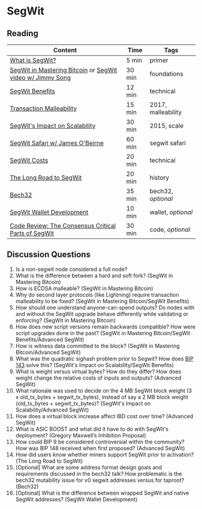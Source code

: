 # SegWit

## Reading

| Content                                                                                       | Time  | Tags                    |
|-----------------------------------------------------------------------------------------------|-------|-------------------------|
| [What is SegWit?](https://bitcoinmagazine.com/guides/what-is-segwit) | 5 min | primer                  |
| [SegWit in Mastering Bitcoin](https://github.com/bitcoinbook/bitcoinbook/blob/develop/ch07.asciidoc#segregated-witness) or [SegWit video w/ Jimmy Song](https://www.youtube.com/watch?v=Txfy2mFe16A) | 30 min | foundations |
| [SegWit Benefits](https://bitcoincore.org/en/2016/01/26/segwit-benefits/) | 12 min | technical |
| [Transaction Malleability](https://eklitzke.org/bitcoin-transaction-malleability) | 15 min | 2017, malleability |
| [SegWit's Impact on Scalability](https://diyhpl.us/wiki/transcripts/scalingbitcoin/hong-kong/segregated-witness-and-its-impact-on-scalability/) | 30 min | 2015, scale |
| [SegWit Safari w/ James O'Beirne](http://diyhpl.us/wiki/transcripts/chaincode-labs/2019-06-18-james-obeirne-advanced-segwit/) | 60 min | segwit safari |
| [SegWit Costs](https://bitcoincore.org/en/2016/10/28/segwit-costs/) | 20 min | technical |
| [The Long Road to SegWit](https://bitcoinmagazine.com/articles/long-road-segwit-how-bitcoins-biggest-protocol-upgrade-became-reality/) | 20 min | history |
| [Bech32](https://diyhpl.us/wiki/transcripts/sf-bitcoin-meetup/2017-03-29-new-address-type-for-segwit-addresses/) | 35 min | bech32, *optional* |
| [SegWit Wallet Development](https://bitcoincore.org/en/segwit_wallet_dev/) | 10 min | wallet, *optional* |
| [Code Review: The Consensus Critical Parts of SegWit](https://petertodd.org/2016/segwit-consensus-critical-code-review) | 30 min | code, *optional* |

## Discussion Questions

1. Is a non-segwit node considered a full node?
1. What is the difference between a hard and soft fork? (SegWit in Mastering Bitcoin)
1. How is ECDSA malleable? (SegWit in Mastering Bitcoin)
1. Why do second layer protocols (like Lightning) require transaction malleability to be fixed? (SegWit in Mastering Bitcoin/SegWit Benefits)
1. How should one understand anyone-can-spend outputs? Do nodes with and without the SegWit upgrade behave differently while validating or enforcing? (SegWit in Mastering Bitcoin)
1. How does new script versions remain backwards compatible? How were script upgrades done in the past? (SegWit in Mastering Bitcoin/SegWit Benefits/Advanced SegWit)
1. How is witness data committed to the block? (SegWit in Mastering Bitcoin/Advanced SegWit)
1. What was the quadratic sighash problem prior to Segwit? How does [BIP 143](https://github.com/bitcoin/bips/blob/master/bip-0143.mediawiki) solve this? (SegWit's Impact on Scalability/SegWit Benefits)
1. What is weight versus virtual bytes? How do they differ? How does weight change the relative costs of inputs and outputs? (Advanced SegWit)
1. What rationale was used to decide on the 4 MB SegWit block weight (3 x old_tx_bytes + segwit_tx_bytes), instead of say a 2 MB block weight (old_tx_bytes + segwit_tx_bytes)? (SegWit's Impact on Scalability/Advanced SegWit)
1. How does a virtual block increase affect IBD cost over time? (Advanced SegWit)
1. What is ASIC BOOST and what did it have to do with SegWit's deployment? (Gregory Maxwell’s Inhibition Proposal)
1. How could BIP 9 be considered controversial within the community? How was BIP 148 received when first proposed? (Advanced SegWit)
1. How did users know whether miners support SegWit prior to activation? (The Long Road to SegWit)
1. [Optional] What are some address format design goals and requirements discussed in the bech32 talk? How problematic is the bech32 mutability issue for v0 segwit addresses versus for taproot? (Bech32)
1. [Optional] What is the difference between wrapped SegWit and native SegWit addresses? (SegWit Wallet Development)
